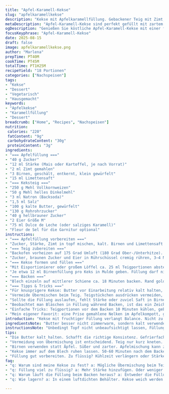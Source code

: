 ```yaml
---
title: "Apfel-Karamell-Kekse"
slug: "apfelkaramellkekse"
description: "Kekse mit Apfelkaramellfüllung. Gebackener Teig mit Zimt, fruchtiger Apfelkompott-Füllung und salzigem Karamell-Topping. Vegetarisch, ohne Nüsse und Laktose. Weiche, leicht knusprige Konsistenz, gegart bis Rand goldgelb. Zutaten reduziert: weniger Zucker, Mehl teils Vollkorn. Füllung mit Birnen statt Äpfeln und Karamell ersetzt durch Dulce de Leche. Backzeit und Kühlzeiten angepasst für Textur. Tipps für knusprige Kekse und fruchtigen Biss. Praktische Ersatzstoffe für Zutaten, Fehlerquellen erkannt, sensorische Hinweise zur Optimalzeit. Echte Profi-Küchenpraxis, kein Kitsch."
metaDescription: "Apfel-Karamell-Kekse sind perfekt gefüllt mit zartem Kompott und köstlichem Karamell. Ein unverwechselbares Geschmackserlebnis für Liebhaber von fruchtigen Keksen."
ogDescription: "Genießen Sie köstliche Apfel-Karamell-Kekse mit einer fruchtigen Füllung und salzigem Karamell. Ein wahrer Genuss für jeden Anlass."
focusKeyphrase: "Apfel-Karamell-Kekse"
date: 2025-08-15
draft: false
image: apfelkaramellkekse.png
author: "Marlena"
prepTime: PT40M
cookTime: PT45M
totalTime: PT1H25M
recipeYield: "18 Portionen"
categories: ["Nachspeisen"]
tags:
- "Kekse"
- "Dessert"
- "Vegetarisch"
- "Hausgemacht"
keywords:
- "Apfelkekse"
- "Karamellfüllung"
- "Dessert"
breadcrumb: ["Home", "Recipes", "Nachspeisen"]
nutrition: 
 calories: "220"
 fatContent: "9g"
 carbohydrateContent: "30g"
 proteinContent: "3g"
ingredients:
- "=== Apfelfüllung ==="
- "40 g Zucker"
- "12 ml Stärke (Mais oder Kartoffel, je nach Vorrat)"
- "2 ml Zimt gemahlen"
- "3 Birnen, geschält, entkernt, klein gewürfelt"
- "15 ml Limettensaft"
- "=== Keksteig ==="
- "250 g Mehl Vollkornweizen"
- "50 g Mehl helles Dinkelmehl"
- "3 ml Natron (Backsoda)"
- "1,5 ml Salz"
- "100 g kalte Butter, gewürfelt"
- "130 g Rohrohrzucker"
- "40 g hellbrauner Zucker"
- "2 Eier Größe M"
- "75 ml Dulce de Leche (oder salziges Karamell)"
- "Fleur de Sel für die Garnitur optional"
instructions:
- "=== Apfelfüllung vorbereiten ==="
- "Zucker, Stärke, Zimt in topf mischen, kalt. Birnen und Limettensaft untermischen, ruhig rühren, dann bei mittlerer Hitze unter ständigem Rühren zum Kochen bringen. Sobald’s blubbert, 4 bis 5 Minuten köcheln lassen, bis die Birnen weich sind, aber noch stückig. Nicht zulange, sonst wird es matschig. In Schüssel umfüllen, bei Raumtemperatur abkühlen lassen, dann zugedeckt mind. 40 Minuten kalt stellen. Dickt noch nach, sollte wie Kompott sein, nicht zu flüssig."
- "=== Teig zubereiten ==="
- "Backofen vorheizen auf 175 Grad Umluft (180 Grad Ober-/Unterhitze). Zwei Bleche mit Backpapier auslegen. Mehle mit Natron und Salz vermengen. Butter in kleinen Stücken hinzufügen. Unter Verwendung eines Messers oder Fingerspitzen rasch verreiben, bis Krümel entstehen, keine weiche Masse! Butter nicht zu warm werden lassen, sonst wird Teig fettig."
- "Zucker, braunen Zucker und Eier in Rührschüssel cremig rühren, 3–4 Minuten bei mittlerer Geschwindigkeit. Nicht zu lang, sonst Eier überhitzen und Teig wird zäh. Trockenmischung und 2 EL Dulce de Leche oder Karamell behutsam einarbeiten. Teig soll weich, gut formbar, nicht klebrig sein."
- "=== Kekse formen und füllen ==="
- "Mit Eisportionierer oder großem Löffel ca. 25 ml Teigportionen abstechen, auf Backblech legen. Abstand mindestens 5 cm lassen, sonst verschmelzen sie. Mit Rückseite von Esslöffel oder Daumen Mitte leicht eindrücken, aber nicht durchstechen. Vertiefungen circa 1 cm tief, damit Füllung reinpasst."
- "Je etwa 12 ml Birnenfüllung pro Keks in Mulde geben. Füllung darf nicht zu frisch oder flüssig sein, sonst läuft sie aus. Restlichen Teig nicht unnötig bearbeiten, sonst wird Keks hart. Wer mag, nach dem Backen zweite Karamellschicht mit Teelöffel verteilen, Fleur de Sel drüber."
- "=== Backen ==="
- "Blech einzeln auf mittlerer Schiene ca. 18 Minuten backen. Rand goldbraun, Oberfläche matt bis leicht glänzend. Kekse sollten noch weich wirken, dürfen nicht dunkel werden – typisch Zeitfenster beim ersten Backen. Abkühlen lassen auf Blech, Kekse hart werden langsam. 50–60 Minuten Ruhe, sonst brechen sie beim Umsetzen leicht."
- "=== Tipps & Tricks ==="
- "Für knusprigere Kekse: Butter vor Einarbeitung relativ kalt halten, eventuell 20 Minuten kühlen. Vollkornmehl gibt Erdigkeit, dunkelt Teig. Dinkel macht luftig. Birnen oder Äpfel ähnlich, aber Birnen süßer und zarter. Karamell kann man mit etwas Meersalz mixen – Salz hebt Geschmack. Wenn zu flüssig, Kühlzeit verlängern oder Stärke erhöhen."
- "Vermeide Übermischen beim Teig. Teigstückchen ausdrücken vermeiden, sonst zu fest. Backofen genau beobachten, jede Minute zählt. Sehe ich Braunfärbung am Rand, herausnehmen. Kekse erst ganz auskühlen lassen für richtige Textur. Aufbewahrung luftdicht, sonst werden sie schnell weich."
- "Sollte die Füllung auslaufen, fehlt Stärke oder zuviel Saft in Birnen. Manchmal hilft ein Klecks mehr Stärke oder längere Kochzeit der Füllung. Beim Formen der Mulden ist Geduld gefragt. Lieber zu tief als zu flach, sonst rutscht die Füllung hinüber."
- "Beobachtet man Bläschen in Füllung während Backen, ist das ein Zeichen für die richtige Temperatur und gegarte Früchte."
- "Einfache Tricks: Teigportionen vor dem Backen 10 Minuten kühlen, geben mehr Stabilität im Ofen. Karamell nach dem Backen drauf, sonst verbrennt es schnell."
- "Mein eigener Favorit: eine Prise gemahlene Nelken im Apfelkompott, gibt Tiefe, aber sparsam. Auch Vanille in Teig reingeben, falls verfügbar."
introduction: "Kekse mit fruchtiger Füllung verlangt Balance. Nicht zu süß, nicht matschig. Ich habe mit verschiedenen Äpfeln experimentiert, aber Birnen geben oft bessere Konsistenz, zartere Textur und süßeres Aroma. Von früherem Rezept entfernt mehr Zucker und setze mit Dinkelmehl für bissigere Basis. Karamell passt gut, nicht zu dominant, am besten hausgemacht, aber gekauft ist okay. Erfahren beim Testen, dass Backzeit plus Abkühlen entscheidend sind – sonst Kleister oder zu brüchig. Karamell nachträglich auftragen, wenn Kekse komplett kalt, so bleibt die schön cremig und nicht verläuft. Mein Trick: Füllung kalt und dick, nicht warm, sonst verläuft sie unangenehm. Imperativ: Geduld beim Ruhen der Kekse, sonst zerreißen sie beim Handling."
ingredientsNote: "Butter besser nicht zimmerwarm, sondern kalt verwenden. Vollkornmehl macht Teig robuster, aber nicht zu viel, sonst wird er zäh. Zucker vermindert, cinnamon bleibt wegen Aroma präsent. Birnen statt Äpfel, da süßer und seltener wässrig. Limettensaft sorgt für Frische und verhindert Braunwerden. Stärke wichtig, um Füllung zu stabilisieren, Maisstärke universell, Kartoffelstärke dicker. Dulce de Leche als Ersatz für Karamell – weichere Konsistenz, weniger Salz, angenehme Süße. Salzprobe zum Schluss verbessert Gesamtgeschmack. Eier eins nach dem anderen zufügen, für bessere Kontrolle der Textur."
instructionsNote: "Unbedingt Topf nicht unbeaufsichtigt lassen, Füllung kocht schnell hoch. Konsistenz der Füllung prüfen beim Kochen – darf nicht zu dick, aber cremig. Butter in kleine Stücke schneiden, verhindert Verflüssigung beim Kneten. Beim Mischen der trockenen Zutaten locker arbeiten, damit Backtrieb noch wirkt. Rühren mit Holzlöffel heute auch perfekt für Teig, spart Geschirr. Teigportionen nicht auf Backblech zusammenquetschen, sonst verbrennen Stellen und Kekse verlaufen ineinander. Backzeit am Ende prüfen, leichte Bräunung des Randes der verlässliche Indikator, nicht nur Minute schauen. Kühldauer der Kekse auf Blech nicht unterschätzen, weil sonst brüchige Kekse. Karamell erst nach dem Abkühlen aufbringen, sonst verbrennt es gern. Für besonders intensiven Geschmack etwas Vanille oder Nelken unter die Früchte mischen."
tips:
- "Die Butter kalt halten. Schafft die richtige Konsistenz. Gefrierfach kann helfen. Vor Einarbeitung 20 Minuten kühlen. Dadurch bleibt der Teig locker und geschmeidig."
- "Vermeidung von Übermischung ist entscheidend. Teig nur kurz kneten. Sieht man kleine Butterstückchen, ist es perfekt. Für den knusprigen Biss wichtig, wieder zügig verarbeiten."
- "Birnen verwenden statt Äpfel. Süßer und zarter. Apfelmischung kann zäh werden. Stärke immer berücksichtigen. Zu viel Flüssigkeit in der Füllung führt zu misslungenen Keksen."
- "Kekse immer auf dem Blech ruhen lassen. 50-60 Minuten nach dem Backen. Gibt ihnen Zeit, sich zu setzen. Unbedingt beobachten, ob sie wirklich fest werden."
- "Füllung gut vorbereiten. Zu flüssig? Kühlzeit verlängern oder Stärke erhöhen. Dick und kühl hält die Füllung besser in Schach. Schafft die perfekte Balance zwischen süß und fruchtig."
faq:
- "q: Warum sind meine Kekse zu fest? a: Mögliche Übermischung beim Teig. Teigstückchen sollten sichtbar bleiben. Dann wird er nicht zäh oder hart."
- "q: Füllung viel zu flüssig? a: Mehr Stärke hinzufügen. Oder weniger Saft in Früchte geben. So bleibt die Füllung in Mitte der Kekse."
- "q: Warum läuft die Füllung beim Backen heraus? a: Entweder die Füllung war zu warm oder nicht stabil genug. Stelle die Füllung vor dem Füllen kühl."
- "q: Wie lagern? a: In einem luftdichten Behälter. Kekse weich werden schnell ohne. Auch Kühlbox für längere Haltbarkeit, nach Wunsch."

---
```

